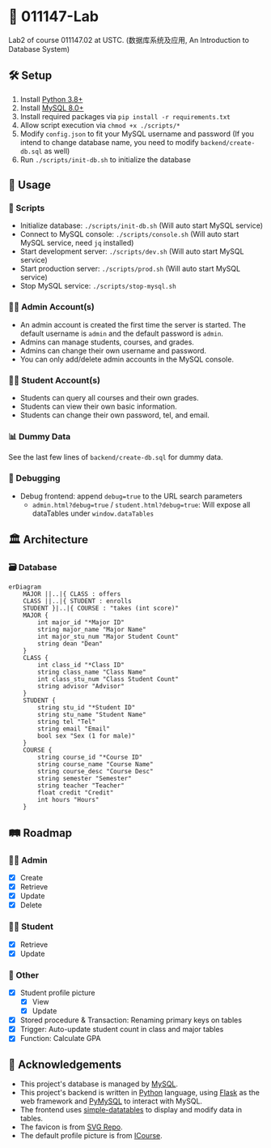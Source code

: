 # 🧪 011147-Lab

Lab2 of course 011147.02 at USTC. (数据库系统及应用, An Introduction to Database System)

## 🛠 Setup

1. Install [Python 3.8+](https://www.python.org/downloads/)
2. Install [MySQL 8.0+](https://dev.mysql.com/doc/refman/8.0/en/installing.html)
3. Install required packages via `pip install -r requirements.txt`
4. Allow script execution via `chmod +x ./scripts/*`
5. Modify `config.json` to fit your MySQL username and password (If you intend to change database name, you need to modify `backend/create-db.sql` as well)
6. Run `./scripts/init-db.sh` to initialize the database

## 🚀 Usage

### 📜 Scripts

- Initialize database: `./scripts/init-db.sh` (Will auto start MySQL service)
- Connect to MySQL console: `./scripts/console.sh` (Will auto start MySQL service, need `jq` installed)
- Start development server: `./scripts/dev.sh` (Will auto start MySQL service)
- Start production server: `./scripts/prod.sh` (Will auto start MySQL service)
- Stop MySQL service: `./scripts/stop-mysql.sh`

### 👨‍💼 Admin Account(s)

- An admin account is created the first time the server is started. The default username is `admin` and the default password is `admin`.
- Admins can manage students, courses, and grades.
- Admins can change their own username and password.
- You can only add/delete admin accounts in the MySQL console.

### 👩‍🎓 Student Account(s)

- Students can query all courses and their own grades.
- Students can view their own basic information.
- Students can change their own password, tel, and email.

### 📊 Dummy Data

See the last few lines of `backend/create-db.sql` for dummy data.

### 🐞 Debugging

- Debug frontend: append `debug=true` to the URL search parameters
    - `admin.html?debug=true` / `student.html?debug=true`: Will expose all dataTables under `window.dataTables`

## 🏛 Architecture

### 🗃 Database

```mermaid
erDiagram
    MAJOR ||..|{ CLASS : offers
    CLASS ||..|{ STUDENT : enrolls
    STUDENT }|..|{ COURSE : "takes (int score)"
    MAJOR {
        int major_id "*Major ID"
        string major_name "Major Name"
        int major_stu_num "Major Student Count"
        string dean "Dean"
    }
    CLASS {
        int class_id "*Class ID"
        string class_name "Class Name"
        int class_stu_num "Class Student Count"
        string advisor "Advisor"
    }
    STUDENT {
        string stu_id "*Student ID"
        string stu_name "Student Name"
        string tel "Tel"
        string email "Email"
        bool sex "Sex (1 for male)"
    }
    COURSE {
        string course_id "*Course ID"
        string course_name "Course Name"
        string course_desc "Course Desc"
        string semester "Semester"
        string teacher "Teacher"
        float credit "Credit"
        int hours "Hours"
    }
```

## 🛤 Roadmap

### 🧑‍💼 Admin

- [x] Create
- [x] Retrieve
- [x] Update
- [x] Delete

### 👩‍🎓 Student

- [x] Retrieve
- [x] Update

### 🧩 Other

- [x] Student profile picture
    - [x] View
    - [x] Update
- [x] Stored procedure & Transaction: Renaming primary keys on tables
- [x] Trigger: Auto-update student count in class and major tables
- [x] Function: Calculate GPA

## 🙏 Acknowledgements

- This project's database is managed by [MySQL](https://www.mysql.com/).
- This project's backend is written in [Python](https://www.python.org/) language, using [Flask](https://flask.palletsprojects.com/) as the web framework and [PyMySQL](https://pymysql.readthedocs.io/en/latest/user/examples.html) to interact with MySQL.
- The frontend uses [simple-datatables](https://github.com/fiduswriter/simple-datatables/) to display and modify data in tables.
- The favicon is from [SVG Repo](https://www.svgrepo.com/svg/482504/student-cap).
- The default profile picture is from [ICourse](https://icourse.club/static/image/user.png).
